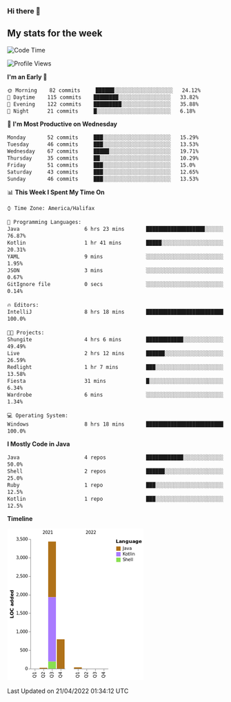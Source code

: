 ### Hi there 👋

## My stats for the week
<!--START_SECTION:waka-->
![Code Time](http://img.shields.io/badge/Code%20Time-182%20hrs%2051%20mins-blue)

![Profile Views](http://img.shields.io/badge/Profile%20Views-7-blue)

**I'm an Early 🐤** 

```text
🌞 Morning    82 commits     ██████░░░░░░░░░░░░░░░░░░░   24.12% 
🌆 Daytime    115 commits    ████████░░░░░░░░░░░░░░░░░   33.82% 
🌃 Evening    122 commits    █████████░░░░░░░░░░░░░░░░   35.88% 
🌙 Night      21 commits     █░░░░░░░░░░░░░░░░░░░░░░░░   6.18%

```
📅 **I'm Most Productive on Wednesday** 

```text
Monday       52 commits     ███░░░░░░░░░░░░░░░░░░░░░░   15.29% 
Tuesday      46 commits     ███░░░░░░░░░░░░░░░░░░░░░░   13.53% 
Wednesday    67 commits     █████░░░░░░░░░░░░░░░░░░░░   19.71% 
Thursday     35 commits     ██░░░░░░░░░░░░░░░░░░░░░░░   10.29% 
Friday       51 commits     ███░░░░░░░░░░░░░░░░░░░░░░   15.0% 
Saturday     43 commits     ███░░░░░░░░░░░░░░░░░░░░░░   12.65% 
Sunday       46 commits     ███░░░░░░░░░░░░░░░░░░░░░░   13.53%

```


📊 **This Week I Spent My Time On** 

```text
⌚︎ Time Zone: America/Halifax

💬 Programming Languages: 
Java                     6 hrs 23 mins       ███████████████████░░░░░░   76.87% 
Kotlin                   1 hr 41 mins        █████░░░░░░░░░░░░░░░░░░░░   20.31% 
YAML                     9 mins              ░░░░░░░░░░░░░░░░░░░░░░░░░   1.95% 
JSON                     3 mins              ░░░░░░░░░░░░░░░░░░░░░░░░░   0.67% 
GitIgnore file           0 secs              ░░░░░░░░░░░░░░░░░░░░░░░░░   0.14%

🔥 Editors: 
IntelliJ                 8 hrs 18 mins       █████████████████████████   100.0%

🐱‍💻 Projects: 
Shungite                 4 hrs 6 mins        ████████████░░░░░░░░░░░░░   49.49% 
Live                     2 hrs 12 mins       ██████░░░░░░░░░░░░░░░░░░░   26.59% 
Redlight                 1 hr 7 mins         ███░░░░░░░░░░░░░░░░░░░░░░   13.58% 
Fiesta                   31 mins             █░░░░░░░░░░░░░░░░░░░░░░░░   6.34% 
Wardrobe                 6 mins              ░░░░░░░░░░░░░░░░░░░░░░░░░   1.34%

💻 Operating System: 
Windows                  8 hrs 18 mins       █████████████████████████   100.0%

```

**I Mostly Code in Java** 

```text
Java                     4 repos             ████████████░░░░░░░░░░░░░   50.0% 
Shell                    2 repos             ██████░░░░░░░░░░░░░░░░░░░   25.0% 
Ruby                     1 repo              ███░░░░░░░░░░░░░░░░░░░░░░   12.5% 
Kotlin                   1 repo              ███░░░░░░░░░░░░░░░░░░░░░░   12.5%

```


**Timeline**

![Chart not found](https://raw.githubusercontent.com/lyndseyy/lyndseyy/main/charts/bar_graph.png) 


 Last Updated on 21/04/2022 01:34:12 UTC
<!--END_SECTION:waka-->